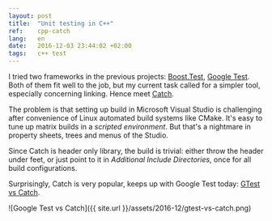```yaml
---
layout: post
title:  "Unit testing in C++"
ref:    cpp-catch
lang:   en
date:   2016-12-03 23:44:02 +02:00
tags:   c++ test
---
```


I tried two frameworks in the previous projects:
[Boost.Test](http://www.boost.org/doc/libs/1_62_0/libs/test/doc/html/index.html),
[Google Test](https://github.com/google/googletest). Both of them fit well to
the job, but my current task called for a simpler tool, especially concerning
linking. Hence meet [Catch](https://github.com/philsquared/Catch).

The problem is that setting up build in Microsoft Visual Studio is challenging
after convenience of Linux automated build systems like CMake. It's easy to
tune up matrix builds in a _scripted environment_. But that's a nightmare in
property sheets, trees and menus of the Studio.

Since Catch is header only library, the build is trivial: either throw the
header under feet, or just point to it in _Additional Include Directories_,
once for all build configurations.

Surprisingly, Catch is very popular, keeps up with Google Test today: [GTest
vs Catch](https://cpp.libhunt.com/project/googletest-google/vs/catch).

![Google Test vs Catch]({{ site.url }}/assets/2016-12/gtest-vs-catch.png)
